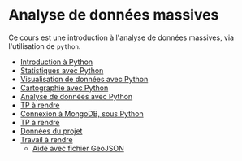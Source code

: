 # Analyse de données massives

Ce cours est une introduction à l'analyse de données massives, via l'utilisation de `python`.

- [Introduction à Python](seance1-intro.html)
- [Statistiques avec Python](seance2-stats.html)
- [Visualisation de données avec Python](seance3-visualisation.html)
- [Cartographie avec Python](seance4-cartographie.html)
- [Analyse de données avec Python](seance5-analyse.html)
- [TP à rendre](tp1.html) <!-- tpnote1.ipynb -->
- [Connexion à MongoDB, sous Python](seance6-mongodb.html)
- [TP à rendre](tp2.html) <!-- tpnote1.ipynb -->
- [Données du projet](seance7-donnees-projet.html)
- [Travail à rendre](sujet-projet.html)
	- [Aide avec fichier GeoJSON](donnees-projet-aide.html)

<!--
- [Introduction à MongoDB](https://fxjollois.github.io/cours-2019-2020/m1--add-massives/seance6-slides.html)
    - [Connexion à MongoDB, sous Python](seance6-mongodb.ipynb)
- [TP noté]() <!-- tpnote2.ipynb - - >

-->
